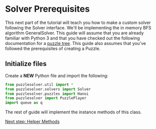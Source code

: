 # Solver Prerequisites
This next part of the tutorial will teach you how to make a custom solver following the Solver interface. We'll be implementing the in memory BFS algorithm GeneralSolver. This guide will assume that you are already familiar with Python 3 and that you have checked out the following documentation for a [puzzle tree](https://nyc.cs.berkeley.edu/wiki/Puzzle_tree). This guide also assumes that you've followed the prerequisites of creating a Puzzle.

## Initialize files
Create a **NEW** Python file and import the following:
```python
from puzzlesolver.util import *
from puzzlesolver.solvers import Solver
from puzzlesolver.puzzles import Hanoi
from puzzlesolver import PuzzlePlayer
import queue as q
```

The rest of guide will implement the instance methods of this class.

[Next step: Helper Methods](05_Helper_Methods.md)
